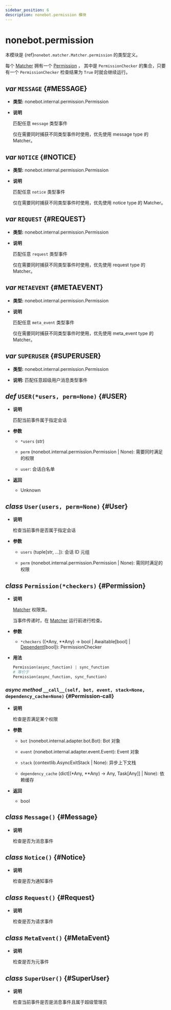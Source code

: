 ```yaml
---
sidebar_position: 6
description: nonebot.permission 模块
---
```


# nonebot.permission

本模块是 {ref}`nonebot.matcher.Matcher.permission` 的类型定义。

每个 [Matcher](./matcher.md#Matcher) 拥有一个 [Permission](#Permission) ，
其中是 `PermissionChecker` 的集合，只要有一个 `PermissionChecker` 检查结果为 `True` 时就会继续运行。

## _var_ `MESSAGE` {#MESSAGE}

- **类型:** nonebot.internal.permission.Permission

- **说明**

  匹配任意 `message` 类型事件

  仅在需要同时捕获不同类型事件时使用，优先使用 message type 的 Matcher。

## _var_ `NOTICE` {#NOTICE}

- **类型:** nonebot.internal.permission.Permission

- **说明**

  匹配任意 `notice` 类型事件

  仅在需要同时捕获不同类型事件时使用，优先使用 notice type 的 Matcher。

## _var_ `REQUEST` {#REQUEST}

- **类型:** nonebot.internal.permission.Permission

- **说明**

  匹配任意 `request` 类型事件

  仅在需要同时捕获不同类型事件时使用，优先使用 request type 的 Matcher。

## _var_ `METAEVENT` {#METAEVENT}

- **类型:** nonebot.internal.permission.Permission

- **说明**

  匹配任意 `meta_event` 类型事件

  仅在需要同时捕获不同类型事件时使用，优先使用 meta_event type 的 Matcher。

## _var_ `SUPERUSER` {#SUPERUSER}

- **类型:** nonebot.internal.permission.Permission

- **说明:** 匹配任意超级用户消息类型事件

## _def_ `USER(*users, perm=None)` {#USER}

- **说明**

  匹配当前事件属于指定会话

- **参数**

  - `*users` (str)

  - `perm` (nonebot.internal.permission.Permission | None): 需要同时满足的权限

  - `user`: 会话白名单

- **返回**

  - Unknown

## _class_ `User(users, perm=None)` {#User}

- **说明**

  检查当前事件是否属于指定会话

- **参数**

  - `users` (tuple[str, ...]): 会话 ID 元组

  - `perm` (nonebot.internal.permission.Permission | None): 需同时满足的权限

## _class_ `Permission(*checkers)` {#Permission}

- **说明**

  [Matcher](./matcher.md#Matcher) 权限类。

  当事件传递时，在 [Matcher](./matcher.md#Matcher) 运行前进行检查。

- **参数**

  - `*checkers` ((\*Any, \*\*Any) -> bool | Awaitable[bool] | [Dependent](./dependencies/index.md#Dependent)[bool]): PermissionChecker

- **用法**

  ```python
  Permission(async_function) | sync_function
  # 等价于
  Permission(async_function, sync_function)
  ```

### _async method_ `__call__(self, bot, event, stack=None, dependency_cache=None)` {#Permission-**call**}

- **说明**

  检查是否满足某个权限

- **参数**

  - `bot` (nonebot.internal.adapter.bot.Bot): Bot 对象

  - `event` (nonebot.internal.adapter.event.Event): Event 对象

  - `stack` (contextlib.AsyncExitStack | None): 异步上下文栈

  - `dependency_cache` (dict[(\*Any, \*\*Any) -> Any, Task[Any]] | None): 依赖缓存

- **返回**

  - bool

## _class_ `Message()` {#Message}

- **说明**

  检查是否为消息事件

## _class_ `Notice()` {#Notice}

- **说明**

  检查是否为通知事件

## _class_ `Request()` {#Request}

- **说明**

  检查是否为请求事件

## _class_ `MetaEvent()` {#MetaEvent}

- **说明**

  检查是否为元事件

## _class_ `SuperUser()` {#SuperUser}

- **说明**

  检查当前事件是否是消息事件且属于超级管理员
